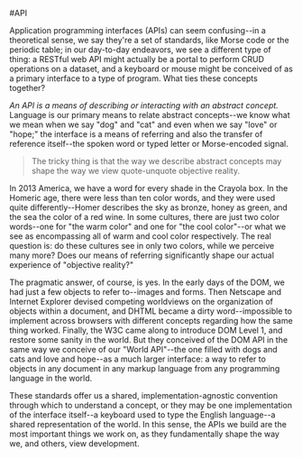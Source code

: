 #API

Application programming interfaces (APIs) can seem confusing--in a theoretical sense, we say they're a set of standards, like Morse code or the periodic table; in our day-to-day endeavors, we see a different type of thing: a RESTful web API might actually be a portal to perform CRUD operations on a dataset, and a keyboard or mouse might be conceived of as a primary interface to a type of program. What ties these concepts together?

_An API is a means of describing or interacting with an abstract concept._ Language is our primary means to relate abstract concepts--we know what we mean when we say "dog" and "cat" and even when we say "love" or "hope;" the interface is a means of referring and also the transfer of reference itself--the spoken word or typed letter or Morse-encoded signal. 

> The tricky thing is that the way we describe abstract concepts may shape the way we view quote-unquote objective reality. 

In 2013 America, we have a word for every shade in the Crayola box. In the Homeric age, there were less than ten color words, and they were used quite differently--Homer describes the sky as bronze, honey as green, and the sea the color of a red wine. In some cultures, there are just two color words--one for "the warm color" and one for "the cool color"--or what we see as encompassing all of warm and cool color respectively. The real question is: do these cultures see in only two colors, while we perceive many more? Does our means of referring significantly shape our actual experience of "objective reality?"

The pragmatic answer, of course, is yes. In the early days of the DOM, we had just a few objects to refer to--images and forms. Then Netscape and Internet Explorer devised competing worldviews on the organization of objects within a document, and DHTML became a dirty word--impossible to implement across browsers with different concepts regarding how the same thing worked. Finally, the W3C came along to introduce DOM Level 1, and restore some sanity in the world. But they conceived of the DOM API in the same way we conceive of our "World API"--the one filled with dogs and cats and love and hope--as a much larger interface: a way to refer to objects in any document in any markup language from any programming language in the world. 

These standards offer us a shared, implementation-agnostic convention through which to understand a concept, or they may be one implementation of the interface itself--a keyboard used to type the English language--a shared representation of the world. In this sense, the APIs we build are the most important things we work on, as they fundamentally shape the way we, and others, view development.